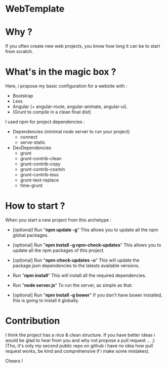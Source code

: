WebTemplate
===================

# <i class="icon-rocket"></i> Why ?
If you often create new web projects, you know how long it can be to start from scratch.

# <i class="icon-magic"></i> What's in the magic box ?
Here, i propose my basic configuration for a website with :
* Bootstrap
* Less
* Angular (+ angular-route, angular-animate, angular-ui).
* (Grunt to compile in a clean final dist)

I used npm for project dependencies : 

* Dependencies (minimal node server to run your project)
	* connect
	* serve-static
* DevDependencies
	* grunt
	* grunt-contrib-clean
	* grunt-contrib-copy
	* grunt-contrib-cssmin
	* grunt-contrib-less
	* grunt-text-replace
	* time-grunt

# <i class="icon-cog"></i> How to start ?
When you start a new project from this archetype :

- *[optional]* Run "**npm update -g**"
  This allows you to update all the npm global packages.

- [optional] Run "**npm install -g npm-check-updates**"
  This allows you to update all the npm packages of this project.

- [optional] Run "**npm-check-updates -u**"
  This will update the package.json dependencies to the latests available versions.

- Run "**npm install**"
  This will install all the required dependencies.

- Run "**node server.js**"
  To run the server, as simple as that.

- [optional] Run "**npm install -g bower**"
  If you don't have bower installed, this is going to install it globally.



# <i class="icon-pencil"></i> Contribution
I think the project has a nice & clean structure.
If you have better ideas i would be glad to hear from you and why not propose a pull request ... ;)
(Tho, it's only my second public repo on github i have no idea how pull request works, be kind and comprehensive if i make some mistakes).

Cheers !
